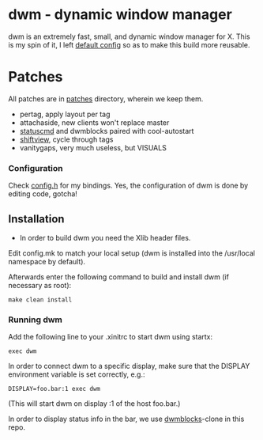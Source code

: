 # dwm - dynamic window manager

dwm is an extremely fast, small, and dynamic window manager for X.
This is my spin of it, I left [default config](config.def.h) so as to make this build more reusable.

# Patches

All patches are in [patches](patches) directory, wherein we keep them.

- pertag, apply layout per tag
- attachaside, new clients won't replace master
- [statuscmd](dwmblocks) and dwmblocks paired with cool-autostart
- [shiftview](shiftview.c), cycle through tags
- vanitygaps, very much useless, but VISUALS

### Configuration

Check [config.h](config.h) for my bindings.
Yes, the configuration of dwm is done by editing code, gotcha!

## Installation

- In order to build dwm you need the Xlib header files.

Edit config.mk to match your local setup (dwm is installed into
the /usr/local namespace by default).

Afterwards enter the following command to build and install dwm (if
necessary as root):

    make clean install

### Running dwm

Add the following line to your .xinitrc to start dwm using startx:

    exec dwm

In order to connect dwm to a specific display, make sure that
the DISPLAY environment variable is set correctly, e.g.:

    DISPLAY=foo.bar:1 exec dwm

(This will start dwm on display :1 of the host foo.bar.)

In order to display status info in the bar, we use [dwmblocks](dwmblocks)-clone in this repo.
